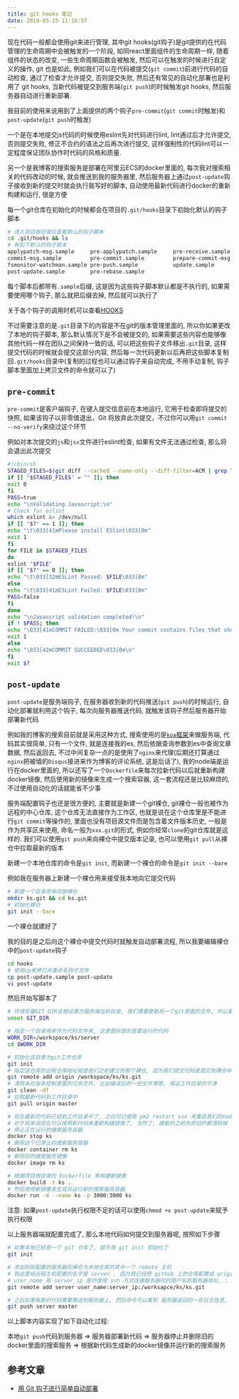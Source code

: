 ```yaml
---
title: git hooks 笔记
date: 2019-05-15 11:16:57
---
```


现在代码一般都会使用git来进行管理, 其中git hooks(git钩子)是git提供的在代码管理的生命周期中会被触发的一个阶段, 如同react里面组件的生命周期一样, 随着组件的状态的改变, 一些生命周期函数会被触发, 然后可以在触发的时候进行自定义的操作, git 也是如此, 例如我们可以在代码被提交(`git commit`)前进行代码的自动检查, 通过了检查才允许提交, 否则提交失败, 然后还有常见的自动化部署也是利用了 git hooks, 当新代码被提交到服务端(`git push`)的时候触发git hooks, 然后服务器自动进行重新部署.

<!-- more -->

我目前的使用来说用到了上面提供的两个钩子`pre-commit`(`git commit`时触发)和`post-update`(`git push`时触发)

一个是在本地提交js代码的时候使用eslint先对代码进行lint, lint通过后才允许提交, 否则提交失败, 修正不合约的语法之后再次进行提交, 这样强制性的代码lint可以一定程度保证团队协作时代码的风格和质量.

另一个是我博客的搜索服务是部署在阿里云ECS的docker里面的, 每次我对搜索相关的代码改动的时候, 就会推送到我的服务器里, 然后服务器上通过`post-update`钩子接收到新的提交时就会执行我写好的脚本, 自动使用最新代码进行docker的重新构建和运行, 很是方便

每一个git仓库在初始化的时候都会在项目的`.git/hooks`目录下初始化默认的钩子脚本
```bash
# 进入项目根目录后查看默认的钩子脚本
cd .git/hooks && ls
# 有如下默认的钩子脚本
applypatch-msg.sample     pre-applypatch.sample     pre-receive.sample
commit-msg.sample         pre-commit.sample         prepare-commit-msg.sample
fsmonitor-watchman.sample pre-push.sample           update.sample
post-update.sample        pre-rebase.sample
```
每个脚本后都带有`.sample`后缀, 这是因为这些钩子脚本默认都是不执行的, 如果需要使用哪个钩子, 那么就把后缀去掉, 然后就可以执行了

关于各个钩子的调用时机可以查看[HOOKS](https://git-scm.com/docs/githooks#_hooks)

不过需要注意的是`.git`目录下的内容是不在git的版本管理里面的, 所以你如果更改了本地的钩子脚本, 那么默认情况下是不会被提交的, 如果需要这些内容也能够像其他代码一样在团队之间保持一致的话, 可以把这些钩子文件移出`.git`目录, 这样提交代码的时候就会提交这部分内容, 然后每一次代码更新以后再把这些脚本复制回`.git/hooks`目录中(复制的过程也可以通过钩子来自动完成, 不用手动复制, 钩子脚本里面加上拷贝文件的命令就可以了)

## `pre-commit`

`pre-commit`是客户端钩子, 在键入提交信息前在本地运行, 它用于检查即将提交的快照, 如果该钩子以非零值退出，Git 将放弃此次提交，不过你可以用`git commit --no-verify`来绕过这个环节

例如对本次提交的`js`和`jsx`文件进行eslint检查, 如果有文件无法通过检查, 那么将会退出此次提交
```bash
#!/bin/sh
STAGED_FILES=$(git diff --cached --name-only --diff-filter=ACM | grep ".jsx\{0,1\}$")
if [[ "$STAGED_FILES" = "" ]]; then
exit 0
fi
PASS=true
echo "\nValidating Javascript:\n"
# Check for eslint
which eslint &> /dev/null
if [[ "$?" == 1 ]]; then
echo "\t\033[41mPlease install ESlint\033[0m"
exit 1
fi
for FILE in $STAGED_FILES
do
eslint "$FILE"
if [[ "$?" == 0 ]]; then
echo "\t\033[32mESLint Passed: $FILE\033[0m"
else
echo "\t\033[41mESLint Failed: $FILE\033[0m"
PASS=false
fi
done
echo "\nJavascript validation completed!\n"
if ! $PASS; then
echo "\033[41mCOMMIT FAILED:\033[0m Your commit contains files that should pass ESLint but do not. Please fix the ESLint errors and try again.\n"
exit 1
else
echo "\033[42mCOMMIT SUCCEEDED\033[0m\n"
fi
exit $?
```

## `post-update`

`post-update`是服务端钩子, 在服务器收到新的代码推送(`git push`)的时候运行, 自动化部署就利用这个钩子, 每次向服务器推送代码, 就触发该钩子然后服务器开始部署新代码

例如我的博客的搜索目前就是采用这种方式, 搜索使用的是[`koa`框架](https://koa.bootcss.com/)来做服务端, 代码其实很简单, 只有一个文件, 就是连接我的es, 然后依据查询参数到es中查询文章数据, 然后返回去, 不过中间复杂一点的是使用了`nginx`来代理(后期还打算通过`nginx`把被墙的`Disqus`接进来作为博客的评论系统, 这是后话了), 我的node端是运行在docker里面的, 所以还写了一个`Dockerfile`来每次拉新代码以后就重新构建docker镜像, 然后使用新的镜像来生成一个搜索容器, 这一套流程还是比较麻烦的, 不过使用自动化的话就能省不少事

服务端配置钩子也还是很方便的, 主要就是新建一个git裸仓, git裸仓一般也被作为远程的中心仓库, 这个仓库无法直接作为工作区, 也就是说在这个仓库里是不能进行`git commit`等操作的, 里面也没有项目源文件而是包含着文件版本历史, 一般是作为共享区来使用, 命名一般为`xxx.git`的形式, 例如你经常`clone`的git仓库就是这样的. 我们可以使用`git push`来向裸仓中提交版本记录, 也可以使用`git pull`从裸仓中拉取最新的版本

新建一个本地仓库的命令是`git init`, 而新建一个裸仓的命令是`git init --bare`

例如我在服务器上新建一个裸仓用来接受我本地向它提交代码
```bash
# 新建一个目录用来存放裸仓
mkdir ks.git && cd ks.git
# 初始化裸仓
git init --bare
```
一个裸仓就建好了

我的目的是之后向这个裸仓中提交代码时就触发自动部署流程, 所以我要编辑裸仓中的`post-update`钩子
```bash
cd hooks
# 使用cp来拷贝并重命名钩子文件
cp post-update.sample post-update
vi post-update
```
然后开始写脚本了
```bash
# 环境变量GIT_DIR会被设置为服务端当前目录, 我们需要更新另一个git里面的文件, 所以要先重置环境变量
unset GIT_DIR

# 指定一个目录用来作为代码文件夹, 这里面存放的是要运行的代码
WORK_DIR=/workspace/ks/server
cd $WORK_DIR

# 初始化该目录为git工作仓库
git init
# 指定该仓库的远程仓库地址就是我们之前建立的那个裸仓, 因为我们提交代码是提交到裸仓中的, 所以这个仓库可以从裸仓中拉取最新代码,
git remote add origin /workspace/ks/ks.git
# 清除未在版本控制里面的冗余文件, 比如编译后的一些文件等等, 保证工作目录的干净
git clean -df
# 拉取最新代码到工作目录中
git pull origin master

# 现在最新的代码已经到工作目录中了, 之后可已使用 pm2 restart xxx 来重启我们的node服务
# 对于我来说现在可以按照新代码来重新构建镜像了, 当然了, 建新的之前先把旧的都清除掉
# 停止正在运行的搜索服务容器
docker stop ks
# 删除这个已停止的搜索服务容器
docker container rm ks
# 删除旧的搜索服务镜像
docker image rm ks

# 根据项目根目录的 Dockerfile 来构建新镜像
docker build -t ks .
# 然后使用新镜像来生成并运行新的搜索服务容器
docker run -d --name ks -p 3000:3000 ks
```
注意: 如果`post-update`执行权限不足的话可以使用`chmod +x post-update`来赋予执行权限

以上服务器端就配置完成了, 那么本地代码如何提交到服务器呢, 按照如下步骤

```bash
# 如果本地已经是一个 git 仓库了, 就不用 git init 初始化了
git init

# 添加刚刚配置的服务器的裸仓为本地仓库的其中一个 remote 主机
# 我这里给远程主机配置的名字是 server , 因为我已经把 github 上的仓库配置成 origin 了
# user_name 和 server_ip 是你使用 ssh 方式连接服务器时的用户名和服务器地址, : 后面的是裸仓的路径
git remote add server user_name:server_ip:/worksapce/ks/ks.git

# 之后如果有新的代码需要推送到服务器上, 然后命令可以看到 服务器返回的一些日志信息, 表明 post-update 已被成功调用, 开始自动部署了
git push server master
```

以上脚本内容实现了如下自动化过程:

本地`git push`代码到服务器 => 服务器部署新代码 => 服务器停止并删除旧的docker里面的搜索服务 => 根据新代码生成新的docker镜像并运行新的搜索服务

## 参考文章

- [用 Git 钩子进行简单自动部署](https://aotu.io/notes/2017/04/10/githooks/index.html)
